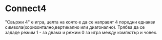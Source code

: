 # Connect4

"Свържи 4" е игра, целта на която е да се направят 4 поредни еднакви символа(хоризонтално,вертикално или диагонално). Трябва да се зададе режим 1 - за двама и режим 0 за игра между компютър и човек.
